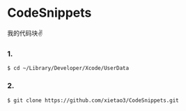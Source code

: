 # CodeSnippets
我的代码块✌️

### 1.
```
$ cd ~/Library/Developer/Xcode/UserData
```

### 2.
```
$ git clone https://github.com/xietao3/CodeSnippets.git
```

